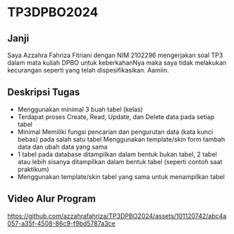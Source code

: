 # TP3DPBO2024

## Janji 
Saya Azzahra Fahriza Fitriani dengan NIM 2102296 mengerjakan soal TP3 dalam mata kuliah DPBO untuk keberkahanNya maka saya tidak melakukan kecurangan seperti yang telah dispesifikasikan. Aamiin.

## Deskripsi Tugas
- Menggunakan minimal 3 buah tabel (kelas)
- Terdapat proses Create, Read, Update, dan Delete data pada setiap tabel
- Minimal Memiliki fungsi pencarian dan pengurutan data (kata kunci bebas) pada salah satu tabel
Menggunakan template/skin form tambah data dan ubah data yang sama
- 1 tabel pada database ditampilkan dalam bentuk bukan tabel, 2 tabel atau lebih sisanya ditampilkan dalam bentuk tabel (seperti contoh saat praktikum)
- Menggunakan template/skin tabel yang sama untuk menampilkan tabel


## Video Alur Program

https://github.com/azzahrafahriza/TP3DPBO2024/assets/101120742/abc4a057-a35f-4508-86c9-f9bd5787a3ce


